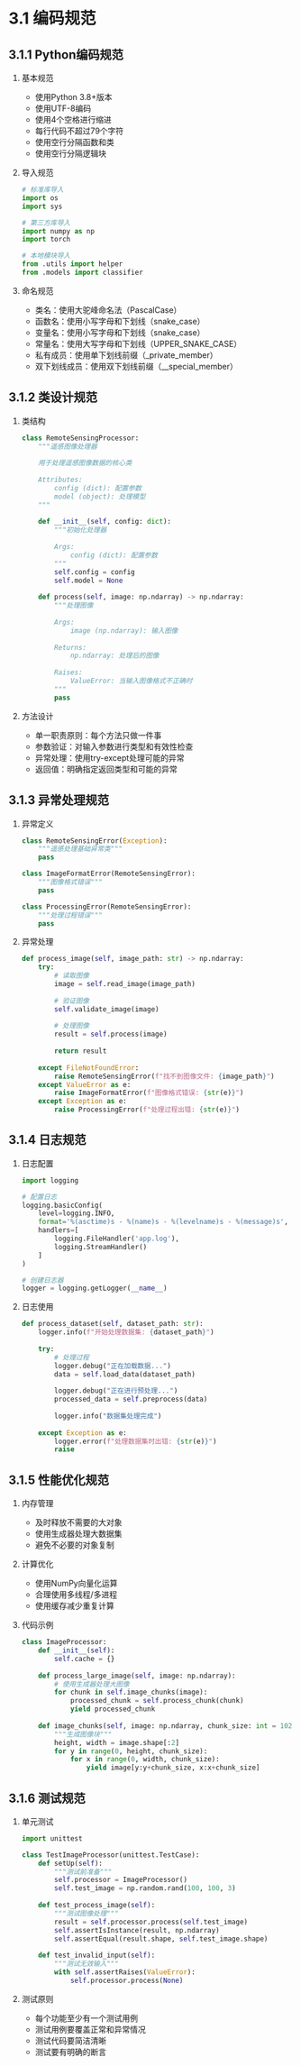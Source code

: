 # 3.1 编码规范

## 3.1.1 Python编码规范
1. 基本规范
   - 使用Python 3.8+版本
   - 使用UTF-8编码
   - 使用4个空格进行缩进
   - 每行代码不超过79个字符
   - 使用空行分隔函数和类
   - 使用空行分隔逻辑块

2. 导入规范
   ```python
   # 标准库导入
   import os
   import sys
   
   # 第三方库导入
   import numpy as np
   import torch
   
   # 本地模块导入
   from .utils import helper
   from .models import classifier
   ```

3. 命名规范
   - 类名：使用大驼峰命名法（PascalCase）
   - 函数名：使用小写字母和下划线（snake_case）
   - 变量名：使用小写字母和下划线（snake_case）
   - 常量名：使用大写字母和下划线（UPPER_SNAKE_CASE）
   - 私有成员：使用单下划线前缀（_private_member）
   - 双下划线成员：使用双下划线前缀（__special_member）

## 3.1.2 类设计规范
1. 类结构
   ```python
   class RemoteSensingProcessor:
       """遥感图像处理器
       
       用于处理遥感图像数据的核心类
       
       Attributes:
           config (dict): 配置参数
           model (object): 处理模型
       """
       
       def __init__(self, config: dict):
           """初始化处理器
           
           Args:
               config (dict): 配置参数
           """
           self.config = config
           self.model = None
           
       def process(self, image: np.ndarray) -> np.ndarray:
           """处理图像
           
           Args:
               image (np.ndarray): 输入图像
               
           Returns:
               np.ndarray: 处理后的图像
               
           Raises:
               ValueError: 当输入图像格式不正确时
           """
           pass
   ```

2. 方法设计
   - 单一职责原则：每个方法只做一件事
   - 参数验证：对输入参数进行类型和有效性检查
   - 异常处理：使用try-except处理可能的异常
   - 返回值：明确指定返回类型和可能的异常

## 3.1.3 异常处理规范
1. 异常定义
   ```python
   class RemoteSensingError(Exception):
       """遥感处理基础异常类"""
       pass
   
   class ImageFormatError(RemoteSensingError):
       """图像格式错误"""
       pass
   
   class ProcessingError(RemoteSensingError):
       """处理过程错误"""
       pass
   ```

2. 异常处理
   ```python
   def process_image(self, image_path: str) -> np.ndarray:
       try:
           # 读取图像
           image = self.read_image(image_path)
           
           # 验证图像
           self.validate_image(image)
           
           # 处理图像
           result = self.process(image)
           
           return result
           
       except FileNotFoundError:
           raise RemoteSensingError(f"找不到图像文件: {image_path}")
       except ValueError as e:
           raise ImageFormatError(f"图像格式错误: {str(e)}")
       except Exception as e:
           raise ProcessingError(f"处理过程出错: {str(e)}")
   ```

## 3.1.4 日志规范
1. 日志配置
   ```python
   import logging
   
   # 配置日志
   logging.basicConfig(
       level=logging.INFO,
       format='%(asctime)s - %(name)s - %(levelname)s - %(message)s',
       handlers=[
           logging.FileHandler('app.log'),
           logging.StreamHandler()
       ]
   )
   
   # 创建日志器
   logger = logging.getLogger(__name__)
   ```

2. 日志使用
   ```python
   def process_dataset(self, dataset_path: str):
       logger.info(f"开始处理数据集: {dataset_path}")
       
       try:
           # 处理过程
           logger.debug("正在加载数据...")
           data = self.load_data(dataset_path)
           
           logger.debug("正在进行预处理...")
           processed_data = self.preprocess(data)
           
           logger.info("数据集处理完成")
           
       except Exception as e:
           logger.error(f"处理数据集时出错: {str(e)}")
           raise
   ```

## 3.1.5 性能优化规范
1. 内存管理
   - 及时释放不需要的大对象
   - 使用生成器处理大数据集
   - 避免不必要的对象复制

2. 计算优化
   - 使用NumPy向量化运算
   - 合理使用多线程/多进程
   - 使用缓存减少重复计算

3. 代码示例
   ```python
   class ImageProcessor:
       def __init__(self):
           self.cache = {}
           
       def process_large_image(self, image: np.ndarray):
           # 使用生成器处理大图像
           for chunk in self.image_chunks(image):
               processed_chunk = self.process_chunk(chunk)
               yield processed_chunk
               
       def image_chunks(self, image: np.ndarray, chunk_size: int = 1024):
           """生成图像块"""
           height, width = image.shape[:2]
           for y in range(0, height, chunk_size):
               for x in range(0, width, chunk_size):
                   yield image[y:y+chunk_size, x:x+chunk_size]
   ```

## 3.1.6 测试规范
1. 单元测试
   ```python
   import unittest
   
   class TestImageProcessor(unittest.TestCase):
       def setUp(self):
           """测试前准备"""
           self.processor = ImageProcessor()
           self.test_image = np.random.rand(100, 100, 3)
           
       def test_process_image(self):
           """测试图像处理"""
           result = self.processor.process(self.test_image)
           self.assertIsInstance(result, np.ndarray)
           self.assertEqual(result.shape, self.test_image.shape)
           
       def test_invalid_input(self):
           """测试无效输入"""
           with self.assertRaises(ValueError):
               self.processor.process(None)
   ```

2. 测试原则
   - 每个功能至少有一个测试用例
   - 测试用例要覆盖正常和异常情况
   - 测试代码要简洁清晰
   - 测试要有明确的断言 